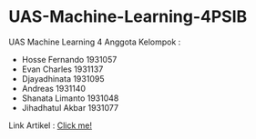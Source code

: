 # UAS-Machine-Learning-4PSIB
UAS Machine Learning 4
Anggota Kelompok :
* Hosse Fernando 1931057
* Evan Charles 1931137
* Djayadhinata 1931095
* Andreas 1931140
* Shanata Limanto 1931048
* Jihadhatul Akbar 1931077

Link Artikel : [Click me!](https://docs.google.com/document/d/1_0j9FKcCfKHm06oeE0cYBgGxk5uYLsCRP2C3VbAib5w/edit?usp=sharing)
